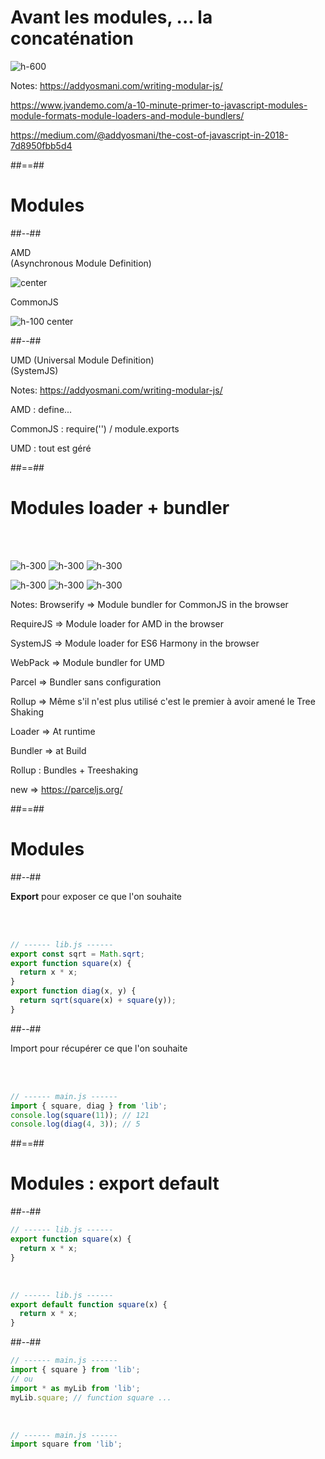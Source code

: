 <!-- .slide: class="full-center" -->

# Avant les modules, ... la concaténation

![h-600](./assets/images/Modules_00.png)

Notes:
https://addyosmani.com/writing-modular-js/

https://www.jvandemo.com/a-10-minute-primer-to-javascript-modules-module-formats-module-loaders-and-module-bundlers/

https://medium.com/@addyosmani/the-cost-of-javascript-in-2018-7d8950fbb5d4

##==##

<!-- .slide: class="two-column-layout" -->

# Modules

##--##

AMD <!-- .element: class="text-center" -->
<br/>
(Asynchronous Module Definition)

![center](./assets/images/Modules_01_Require.js.png)

CommonJS <!-- .element: class="text-center" -->

![h-100 center](./assets/images/Modules_01_NodeJs.png)

##--##

UMD <!-- .element: class="text-center" -->
(Universal Module Definition)
<br/>
(SystemJS)

Notes:
https://addyosmani.com/writing-modular-js/

AMD : define...

CommonJS : require('') / module.exports

UMD : tout est géré

##==##

<!-- .slide: class="flex-row"-->

# Modules loader + bundler

<br/><br/>

![h-300](./assets/images/Modules_02_Webpack.png)
![h-300](./assets/images/Modules_02_Rollup.png)
![h-300](./assets/images/Modules_02_Browserify.png)

![h-300](./assets/images/Modules_01_Require.js.png)
![h-300](./assets/images/Modules_02_Parcel.png)
![h-300](./assets/images/Modules_02_SystemJS.png)

Notes:
Browserify => Module bundler for CommonJS in the browser

RequireJS => Module loader for AMD in the browser

SystemJS => Module loader for ES6 Harmony in the browser

WebPack => Module bundler for UMD

Parcel => Bundler sans configuration

Rollup => Même s'il n'est plus utilisé c'est le premier à avoir amené le Tree Shaking

Loader => At runtime

Bundler => at Build

Rollup : Bundles + Treeshaking

new =>
https://parceljs.org/

##==##

<!-- .slide: class="two-column-layout" -->

# Modules

##--##

<!-- .slide: class="with-code" -->

**Export** pour exposer ce que l'on souhaite

<br/><br/>

```javascript
// ------ lib.js ------
export const sqrt = Math.sqrt;
export function square(x) {
  return x * x;
}
export function diag(x, y) {
  return sqrt(square(x) + square(y));
}
```

##--##

<!-- .slide: class="with-code" -->

<p class="fragment text-center" data-fragment-index="1"><span class="bold">Import</span> pour récupérer ce que l'on souhaite</p>

<br/>
<br/>

```javascript
// ------ main.js ------
import { square, diag } from 'lib';
console.log(square(11)); // 121
console.log(diag(4, 3)); // 5
```
<!-- .element: class="fragment" -->

##==##

<!-- .slide: class="two-column-layout" -->

# Modules : export default

##--##

<!-- .slide: class="with-code" -->

```javascript
// ------ lib.js ------
export function square(x) {
  return x * x;
}
```

<br/>

```javascript
// ------ lib.js ------
export default function square(x) {
  return x * x;
}
```

##--##

<!-- .slide: class="with-code" -->

```javascript
// ------ main.js ------
import { square } from 'lib';
// ou
import * as myLib from 'lib';
myLib.square; // function square ...
```
<!-- .element: class="fragment" -->

<br/>

```javascript
// ------ main.js ------
import square from 'lib';
```
<!-- .element: class="fragment" -->
